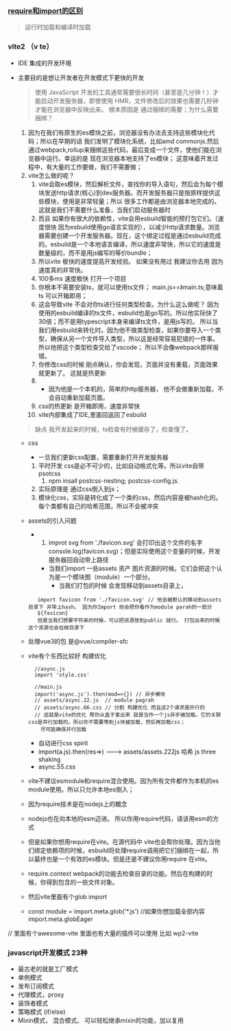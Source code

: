 ### [require和import的区别](https://zhuanlan.zhihu.com/p/121770261)

> 运行时加载和编译时加载

### vite2 （v te）
  * IDE 集成的开发环境
  * 主要目的是想让开发者在开发模式下更快的开发
    >  使用 JavaScript 开发的工具通常需要很长时间（甚至是几分钟！）才能启动开发服务器，即使使用 HMR，文件修改后的效果也需要几秒钟才能在浏览器中反映出来。
    > 根本原因是 
    > 通过捆绑的需要；为什么需要捆绑？
    1. 因为在我们有原生的es模块之前，浏览器没有办法去支持这些模块化代码；所以在早期的话 我们发明了模块化系统，比如amd commonjs.然后通过webpack,rollup来捆绑这些代码，最后变成一个文件，使他们能在浏览器中运行。幸运的是 现在浏览器本地支持了es模块； 这意味着开发过程中，有大量的工作要做，我们不需要做；
    2. vite怎么做的呢？
       1. vite会取es模块，然后解析文件，查找你的导入语句，然后会为每个模块发送http请求(核心)到dev服务器。而开发服务器只是按原样提供这些模块，使用是非常轻量；所以 很多工作都是由浏览器本地完成的。这就是我们不需要什么准备，当我们启动服务器时
       2. 而且 如果你有很大的依赖性，vite会用esbuild智能的预打包它们。（速度很快 因为esbuild使用go语言实现的），以减少http请求数量。浏览器需要创建一个开发服务器。现在，这个绑定过程是通过esbuild完成的。esbuild是一个本地语言编译，所以速度非常快，所以它的速度是数量级的，而不是用js编写的等价bundle；
       3. 所以vite 极快的速度提高开发经验。 如果没有用过 我建议你去用 因为速度真的非常快。
       4. 100多ms 速度极快 打开一个项目
       5. 你根本不需要安装ts，就可以使用ts文件； main.js==》main.ts;意味着ts 可以开箱即用；
       6. 这会导致vite 不会对你ts进行任何类型检查。为什么这么做呢？ 因为使用的esbuild编译的ts文件，esbuild也是go写的。所以他实际快了30倍；而不是用typescript本身来编译ts文件，是用js写的。 所以当我们用esbuild来转化时。因为他不做类型检查，如果你要导入一个类型，确保从另一个文件导入类型，所以这是经常容易犯错的一件事。所以他把这个类型检查交给了vscode； 所以不会像webpack那样报错。
       7. 你修改css的时候 刚点确认，你会发现，页面并没有重载，页面效果就更新了。 这就是热更新
       8. * 因为他是一个本机的，简单的http服务器， 他不会做重新加载，不会自动重新加载页面。
       9. css的热更新 是开箱即用，速度非常快
       10. vite内部集成了IDE,里面回返回了esbuild
    > 缺点 我开发起来的时候，ts检查有时候缓存了，检查慢了。

    * css
      * 一旦我们更新css配置，需要重新打开开发服务器
      1. 平时开发 css是必不可少的，比如自动格式化等。所以vite自带psotcss
         1. npm insall postcss-nesting; postcss-config.js.
      2. 实际原理是 通过css倒入到js；
      3. 模块化css，实际是转化成了一个类的css，然后内容是被hash化的。每个类都有自己的哈希范围，所以不会被冲突
    * assets的引入问题
      * 1. improt svg from './favicon.svg' 会打印出这个文件的名字 console.log(favicon.svg)；但是实际使用这个变量的时候，开发服务器回自动带上路径
        * 当我们import 一些assets 资产 图片资源的时候。它们会把这个认为是一个模块图（module）一个部分。
          * 当我们打包的时候 会发现移动到assets目录上，
       ```
          import favicon from './favicon.svg' // 他会被默认的移动到assets目录下 并带上hash。 因为你Import 他会把你看作为module parah的一部分
          ${favicon}
          但是当我们想要字符串的时候，可以把资源放到public 就行。 打包出来的时候 这个资源也会在根目录下
       ```

    * 处理vue3的包 是@vue/compiler-sfc

    * vite有个东西比较好 构建优化
        ```
          //async.js
          import 'style.css'

          //main.js
          import('async.js').then(mod=>{}) // 异步模块
          // assets/async.22.js  // module pagrah
          // assets/async.66.css // 分割 构建优化 而且这2个请求是并行的
          // 这就是vite的优化 帮你从盒子拿出来 就是当作一个js异步被加载。它的关联css是并行加载的。所以你不需要等到js块被加载，然后再加载css；
            尽可能确保并行加载
       ```
      * 自动进行css spirit 
      * import(a.js).then(res=>) ---> assets/assets.222js 哈希  js three shaking
      * async.55.css

    * vite不建议esmodule和require混合使用。因为所有文件都作为本机的es module使用。所以只允许本地es倒入；
    * 因为require技术是在nodejs上的概念
    * nodejs也在向本地的esm迈进。 所以你用require代码，请该用esm的方式
    * 但是如果你想用require在vite。在源代码中 vite也会帮你处理。因为当他们绑定依赖项的时候，esbuild将处理require调用把它们捆绑在一起，所以最终也是一个有效的es模块。但是还是不建议你用require 在vite。
    * require.context webpack的功能去检查目录的功能。然后在构建的时候，你得到包含的一些文件对象。
    * 然后vite里面有个glob import 
    * const module = import.meta.glob('*.js') //如果你想加载全部内容 import.meta.globEager


  //    里面有个awesome-vite 里面也有大量的插件可以使用 比如 wp2-vite
### javascript开发模式 23种
  * 最古老的就是工厂模式
  * 单例模式
  * 发布订阅模式
  * 代理模式，proxy
  * 装饰者模式
  * 策略模式 (if/else)
  * Mixin模式， 混合模式。 可以轻松继承mixin的功能，加以复用